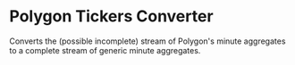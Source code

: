 # Polygon Tickers Converter

Converts the (possible incomplete) stream of Polygon's minute aggregates to a complete stream of generic minute
aggregates. 
